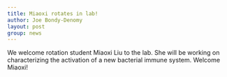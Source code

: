 ```yaml
---
title: Miaoxi rotates in lab!
author: Joe Bondy-Denomy
layout: post
group: news
---
```

We welcome rotation student Miaoxi Liu to the lab. She will be working on characterizing the activation of a new bacterial immune system. Welcome Miaoxi!
